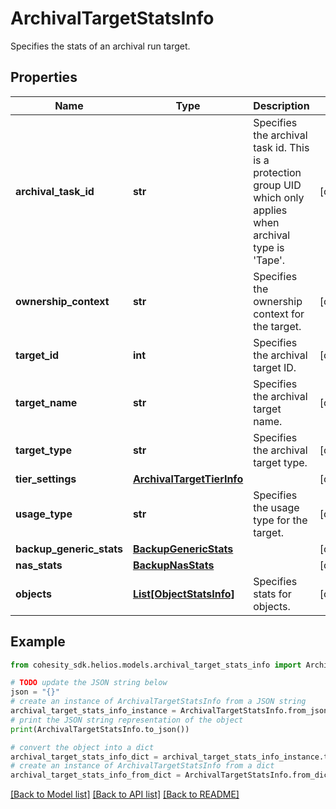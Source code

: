 # ArchivalTargetStatsInfo

Specifies the stats of an archival run target.

## Properties

Name | Type | Description | Notes
------------ | ------------- | ------------- | -------------
**archival_task_id** | **str** | Specifies the archival task id. This is a protection group UID which only applies when archival type is &#39;Tape&#39;. | [optional] 
**ownership_context** | **str** | Specifies the ownership context for the target. | [optional] 
**target_id** | **int** | Specifies the archival target ID. | [optional] 
**target_name** | **str** | Specifies the archival target name. | [optional] 
**target_type** | **str** | Specifies the archival target type. | [optional] 
**tier_settings** | [**ArchivalTargetTierInfo**](ArchivalTargetTierInfo.md) |  | [optional] 
**usage_type** | **str** | Specifies the usage type for the target. | [optional] 
**backup_generic_stats** | [**BackupGenericStats**](BackupGenericStats.md) |  | [optional] 
**nas_stats** | [**BackupNasStats**](BackupNasStats.md) |  | [optional] 
**objects** | [**List[ObjectStatsInfo]**](ObjectStatsInfo.md) | Specifies stats for objects. | [optional] 

## Example

```python
from cohesity_sdk.helios.models.archival_target_stats_info import ArchivalTargetStatsInfo

# TODO update the JSON string below
json = "{}"
# create an instance of ArchivalTargetStatsInfo from a JSON string
archival_target_stats_info_instance = ArchivalTargetStatsInfo.from_json(json)
# print the JSON string representation of the object
print(ArchivalTargetStatsInfo.to_json())

# convert the object into a dict
archival_target_stats_info_dict = archival_target_stats_info_instance.to_dict()
# create an instance of ArchivalTargetStatsInfo from a dict
archival_target_stats_info_from_dict = ArchivalTargetStatsInfo.from_dict(archival_target_stats_info_dict)
```
[[Back to Model list]](../README.md#documentation-for-models) [[Back to API list]](../README.md#documentation-for-api-endpoints) [[Back to README]](../README.md)


